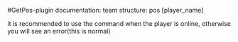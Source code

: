 #GetPos-plugin 
documentation:
team structure: pos [player_name]

it is recommended to use the command when the player is online, otherwise you will see an error(this is normal)
